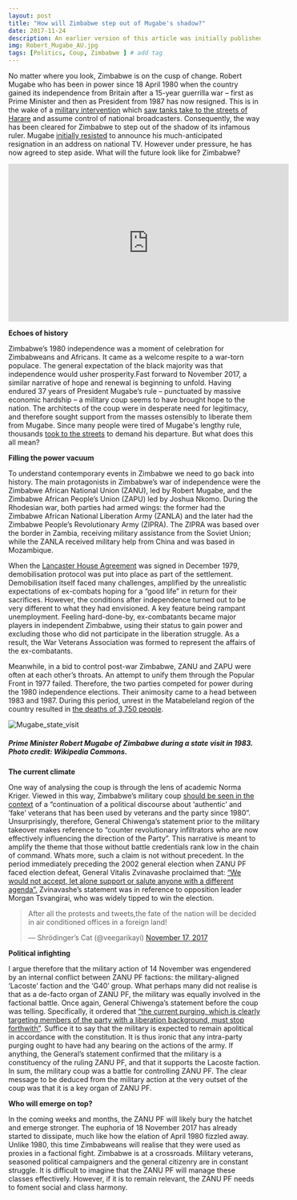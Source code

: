 ```yaml
---
layout: post
title: "How will Zimbabwe step out of Mugabe's shadow?"
date: 2017-11-24
description: An earlier version of this article was initially published on JerichoOnline on the 24th of November 2017
img: Robert_Mugabe_AU.jpg
tags: [Politics, Coup, Zimbabwe ] # add tag
---
```

No matter where you look, Zimbabwe is on the cusp of change. Robert Mugabe who has been in power since 18 April 1980 when the country gained its independence from Britain after a 15-year guerrilla war – first as Prime Minister and then as President from 1987 has now resigned. This is in the wake of a [military intervention](https://www.express.co.uk/news/world/879752/zimbabwe-coup-latest-news-live-updates-robert-Mugabe-grace-mugabe-military) which [saw tanks take to the streets of Harare](https://www.newstatesman.com/world/africa/2017/11/can-coup-zimbabwe-really-usher-democracy) and assume control of national broadcasters. Consequently, the way has been cleared for Zimbabwe to step out of the shadow of its infamous ruler. Mugabe [initially resisted](https://www.aljazeera.com/news/2017/11/heartbreak-harare-mugabe-fails-resign-171120054046184.html) to announce his much-anticipated resignation in an address on national TV. However under pressure, he has now agreed to step aside. What will the future look like for Zimbabwe?

<iframe width="560" height="315" src="https://www.youtube.com/embed/Wa605IqN1Z4" frameborder="0" allow="accelerometer; autoplay; encrypted-media; gyroscope; picture-in-picture" allowfullscreen></iframe>

**Echoes of history**

Zimbabwe’s 1980 independence was a moment of celebration for Zimbabweans and Africans. It came as a welcome respite to a war-torn populace. The general expectation of the black majority was that independence would usher prosperity.Fast forward to November 2017, a similar narrative of hope and renewal is beginning to unfold. Having endured 37 years of President Mugabe’s rule – punctuated by massive economic hardship – a military coup seems to have brought hope to the nation. The architects of the coup were in desperate need for legitimacy, and therefore sought support from the masses ostensibly to liberate them from Mugabe. Since many people were tired of Mugabe's lengthy rule, thousands [took to the streets](https://www.theguardian.com/world/2017/nov/17/anti-mugabe-protest-planned-in-harare-as-president-clings-on) to demand his departure. But what does this all mean?

**Filling the power vacuum**

To understand contemporary events in Zimbabwe we need to go back into history. The main protagonists in Zimbabwe’s war of independence were the Zimbabwe African National Union (ZANU), led by Robert Mugabe, and the Zimbabwe African People’s Union (ZAPU) led by Joshua Nkomo. During the Rhodesian war, both parties had armed wings: the former had the Zimbabwe African National Liberation Army (ZANLA) and the later had the Zimbabwe People’s Revolutionary Army (ZIPRA). The ZIPRA was based over the border in Zambia, receiving military assistance from the Soviet Union; while the ZANLA received military help from China and was based in Mozambique.

When the [Lancaster House Agreement](https://www.theguardian.com/world/2002/jan/16/zimbabwe.chrismcgreal) was signed in December 1979, demobilisation protocol was put into place as part of the settlement. Demobilisation itself faced many challenges, amplified by the unrealistic expectations of ex-combats hoping for a “good life” in return for their sacrifices. However, the conditions after independence turned out to be very different to what they had envisioned. A key feature being rampant unemployment. Feeling hard-done-by, ex-combatants became major players in independent Zimbabwe, using their status to gain power and excluding those who did not participate in the liberation struggle. As a result, the War Veterans Association was formed to represent the affairs of the ex-combatants.

Meanwhile, in a bid to control post-war Zimbabwe, ZANU and ZAPU were often at each other’s throats. An attempt to unify them through the Popular Front in 1977 failed. Therefore, the two parties competed for power during the 1980 independence elections. Their animosity came to a head between 1983 and 1987. During this period, unrest in the Matabeleland region of the country  resulted in [the deaths of 3,750 people](https://nehandaradio.com/2012/12/27/gukurahundi-massacres-number-of-victims-part-13/).

![Mugabe_state_visit]({{site.baseurl}}/assets/img/mug2_uk.jpg)
##### Prime Minister Robert Mugabe of Zimbabwe during a state visit in 1983. Photo credit: Wikipedia Commons.

**The current climate**

One way of analysing the coup is through the lens of academic Norma Kriger. Viewed in this way, Zimbabwe’s military coup [should be seen in the context](https://www.questia.com/library/120079194/guerrilla-veterans-in-post-war-zimbabwe-symbolic) of a “continuation of a political discourse about ‘authentic’ and ‘fake’ veterans that has been used by veterans and the party since 1980”. Unsurprisingly, therefore, General Chiwenga’s statement prior to the military takeover makes reference to “counter revolutionary infiltrators who are now effectively influencing the direction of the Party”. This narrative is meant to amplify the theme that those without battle credentials rank low in the chain of command. Whats more, such a claim is not without precedent. In the period immediately preceding the 2002 general election when ZANU PF faced election defeat, General Vitalis Zvinavashe proclaimed that: [“We would not accept, let alone support or salute anyone with a different agenda”.](http://news.bbc.co.uk/1/hi/world/africa/1749933.stm) Zvinavashe’s statement was in reference to opposition leader Morgan Tsvangirai, who was widely tipped to win the election.

<blockquote class="twitter-tweet"><p lang="en" dir="ltr">After all the protests and tweets,the fate of the nation will be decided in air conditioned offices in a foreign land!</p>&mdash; Shrödinger’s Cat (@veegarikayi) <a href="https://twitter.com/veegarikayi/status/931537804949098496?ref_src=twsrc%5Etfw">November 17, 2017</a></blockquote> <script async src="https://platform.twitter.com/widgets.js" charset="utf-8"></script>

**Political infighting**

I argue therefore that the military action of 14 November was engendered by an internal conflict between ZANU PF factions: the military-aligned ‘Lacoste’ faction and the ‘G40’ group. What perhaps many did not realise is that as a de-facto organ of ZANU PF, the military was equally involved in the factional battle. Once again, General Chiwenga’s statement before the coup was telling. Specifically, it ordered that [“the current purging, which is clearly targeting members of the party with a liberation background, must stop forthwith”](https://nehandaradio.com/2017/11/16/full-text-statement-general-constantino-chiwenga/). Suffice it to say that the military is expected to remain apolitical in accordance with the constitution. It is thus ironic that any intra-party purging ought to have had any bearing on the actions of the army. If anything, the General’s statement confirmed that the military is a constituency of the ruling ZANU PF, and that it supports the Lacoste faction. In sum, the military coup was a battle for controlling ZANU PF. The clear message to be deduced from the military action at the very outset of the coup was that it is a key organ of ZANU PF.

**Who will emerge on top?**

In the coming weeks and months, the ZANU PF will likely bury the hatchet and emerge stronger. The euphoria of 18 November 2017 has already started to dissipate, much like how the elation of April 1980 fizzled away. Unlike 1980, this time Zimbabweans will realise that they were used as proxies in a factional fight. Zimbabwe is at a crossroads. Military veterans, seasoned political campaigners and the general citizenry are in constant struggle. It is difficult to imagine that the ZANU PF will manage these classes effectively. However, if it is to remain relevant, the ZANU PF needs to foment social and class harmony.

[jekyll-docs]: https://jekyllrb.com/docs/home
[jekyll-gh]:   https://github.com/jekyll/jekyll
[jekyll-talk]: https://talk.jekyllrb.com/
